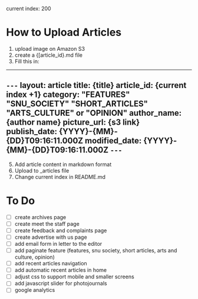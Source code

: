 current index: 200
# How to Upload Articles
1. upload image on Amazon S3
2. create a {[article_id}.md file
3. Fill this in:

---
`---`
      layout: article
      title: {title}
      article_id: {current index +1}
      category: "FEATURES" "SNU_SOCIETY" "SHORT_ARTICLES" "ARTS_CULTURE" or "OPINION" 
      author_name: {author name}
      picture_url: {s3 link}
      publish_date: {YYYY}-{MM}-{DD}T09:16:11.000Z
      modified_date: {YYYY}-{MM}-{DD}T09:16:11.000Z
`---`
---

5. Add article content in markdown format
6. Upload to _articles file
7. Change current index in README.md
# To Do
- [ ] create archives page
- [ ] create meet the staff page
- [ ] create feedback and complaints page
- [ ] create advertise with us page
- [ ] add email form in letter to the editor
- [ ] add paginate feature (features, snu society, short articles, arts and culture, opinion)
- [ ] add recent articles navigation
- [ ] add automatic recent articles in home
- [ ] adjust css to support mobile and smaller screens
- [ ] add javascript slider for photojournals
- [ ] google analytics
